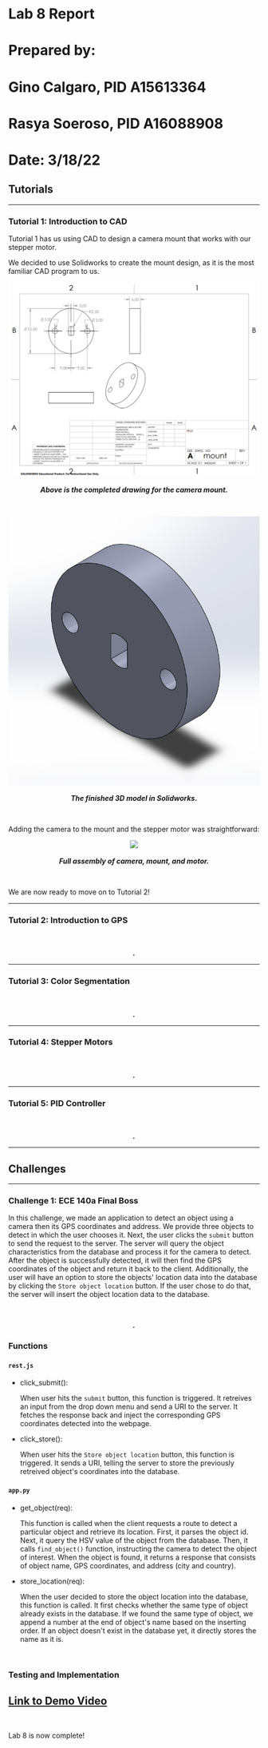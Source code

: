 # Lab 8 Report

# Prepared by: 
# Gino Calgaro, PID A15613364
# Rasya Soeroso, PID A16088908

# Date: 3/18/22

## Tutorials

<hr>

### Tutorial 1: Introduction to CAD

Tutorial 1 has us using CAD to design a camera mount that works with our stepper motor.

We decided to use Solidworks to create the mount design, as it is the most familiar CAD program to us.

<p align="center">
  <img src="https://github.com/rsoeroso/ECE140A/blob/main/Lab8/Images/tut1/cad.png?raw=true" />
</p>

<p align="center"> <b><i>Above is the completed drawing for the camera mount.</i></b> </p>

<br>

<p align="center">
  <img src="https://github.com/rsoeroso/ECE140A/blob/main/Lab8/Images/tut1/3d.png?raw=true" />
</p>

<p align="center"> <b><i>The finished 3D model in Solidworks.</i></b> </p>

<br>

Adding the camera to the mount and the stepper motor was straightforward:

<p align="center">
  <img src="https://github.com/rsoeroso/ECE140A/blob/main/Lab8/Images/tut1/camera.png?raw=true" />
</p>

<p align="center"> <b><i>Full assembly of camera, mount, and motor.</i></b> </p>

<br>

We are now ready to move on to Tutorial 2!

<hr>

### Tutorial 2: Introduction to GPS

<p align="center">
  <img src="" />
</p>

<p align="center"> <b><i>.</i></b> </p>

<hr>

### Tutorial 3: Color Segmentation

<p align="center">
  <img src="" />
</p>

<p align="center"> <b><i>.</i></b> </p>

<hr>

### Tutorial 4: Stepper Motors

<p align="center">
  <img src="" />
</p>

<p align="center"> <b><i>.</i></b> </p>

<hr>

### Tutorial 5: PID Controller

<p align="center">
  <img src="" />
</p>

<p align="center"> <b><i>.</i></b> </p>

<hr>

## Challenges

<hr>

### Challenge 1: ECE 140a Final Boss


In this challenge, we made an application to detect an object using a camera then its GPS coordinates and address. We provide three objects to detect in which the user chooses it. Next, the user clicks the ```submit``` button to send the request to the server. The server will query the object characteristics from the database and process it for the camera to detect. After the object is successfully detected, it will then find the GPS coordinates of the object and return it back to the client. Additionally, the user will have an option to store the objects' location data into the database by clicking the ```Store object location``` button. If the user chose to do that, the server will insert the object location data to the database.

<p align="center">
  <img src="" />
</p>

<p align="center"> <b><i>.</i></b> </p>

### Functions
#### ```rest.js```

- click_submit():

  When user hits the ```submit``` button, this function is triggered. It retreives an input from the drop down menu and send a URI to the server. It fetches the response back and inject the corresponding GPS coordinates detected into the webpage. 

- click_store():

  When user hits the ```Store object location``` button, this function is triggered. It sends a URI, telling the server to store the previously retreived object's coordinates into the database. 

#### ```app.py```

- get_object(req):
  
  This function is called when the client requests a route to detect a particular object and retrieve its location. First, it parses the object id. Next, it query the HSV value of the object from the database. Then, it calls ```find_object()``` function, instructing the camera to detect the object of interest. When the object is found, it returns a response that consists of object name, GPS coordinates, and address (city and country).

- store_location(req):

  When the user decided to store the object location into the database, this function is called. It first checks whether the same type of object already exists in the database. If we found the same type of object, we append a number at the end of object's name based on the inserting order. If an object doesn't exist in the database yet, it directly stores the name as it is. 

<br>

### Testing and Implementation

## [Link to Demo Video]()

<br>

Lab 8 is now complete!
